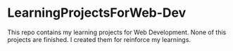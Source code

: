 # LearningProjectsForWeb-Dev
This repo contains my learning projects for Web Development. None of this projects are finished. I created them for reinforce my learnings.
